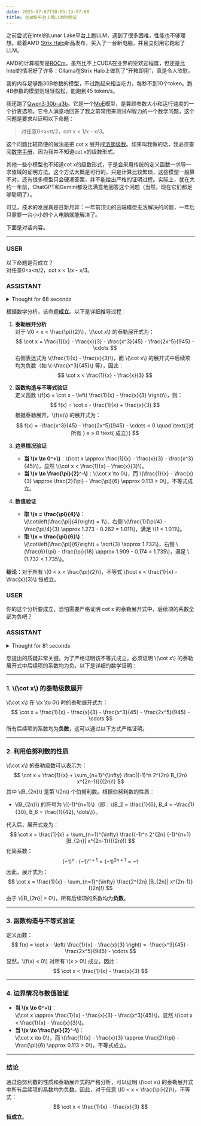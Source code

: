 ```yaml
---
date: 2025-07-07T20:05:13-07:00
title: 在AMD平台上跑LLM的尝试
---
```


之前尝试在Intel的Lunar Lake平台上跑LLM，遇到了很多困难，性能也不够理想。趁着AMD [Strix Halo](https://www.amd.com/en/developer/resources/technical-articles/2025/amd-ryzen-ai-max-395--a-leap-forward-in-generative-ai-performanc.html)新品发布，买入了一台新电脑，并且立刻用它跑起了LLM。

AMD的计算框架是[ROCm](https://www.amd.com/en/products/software/rocm.html)。虽然比不上CUDA在业界的受欢迎程度，但还是比Intel的情况好了许多：Ollama在Strix Halo上做到了“开箱即用”，真是令人欣慰。

我的内存足够跑30B参数的模型，不过跑起来相当吃力，每秒不到10个token。跑4B参数的模型则轻轻松松，能跑到45 token/s。

我还跑了[Qwen3:30b-a3b](https://huggingface.co/Qwen/Qwen3-30B-A3B)。它是一个[MoE](https://en.wikipedia.org/wiki/Mixture_of_experts)模型，是兼顾参数大小和运行速度的一个折衷选项。它令人满意地回答了我之前常用来测试AI智力的一个数学问题，这个问题是要求AI证明以下命题：
> 对任意0\<x\<π/2，cot x \< 1/x - x/3。

这个问题比较简便的做法是把 cot x 展开成[洛朗级数](https://en.wikipedia.org/wiki/Laurent_series)。如果叫我做的话，我必须查阅[数学手册](https://dlmf.nist.gov/4.19.E6)，因为我并不知道cot x的级数形式。

其他一些小模型也不知道cot x的级数形式，于是会采用传统的定义函数—求导—求值域的证明方法。这个方法大概是可行的，只是计算比较繁琐，这些模型一般算不对。还有很多模型只会硬凑答案，并不能给出严格的证明过程。实际上，就在大约一年前，ChatGPT和Gemini都没法满意地回答这个问题（当然，现在它们都足够聪明了）。

可见，技术的发展真是日新月异：一年前顶尖的云端模型无法解决的问题，一年后只需要一台小小的个人电脑就能解决了。

<!--more-->

下面是对话内容。

---

### USER
以下命题是否成立？  
对任意0\<x\<π/2，cot x \< 1/x - x/3。

### ASSISTANT
<details type="reasoning" done="true" duration="68">
<summary>Thought for 68 seconds</summary>

> 好的，我现在需要判断这个命题是否成立：对于任意0 < x < π/2，cot x < 1/x - x/3。首先，我得回忆一下cot x的定义，cot x就是cos x除以sin x，也就是cot x = cos x / sin x。而右边的表达式是1/x - x/3。我需要比较这两个表达式在0到π/2之间的大小关系。
> 
> 首先，可能需要将两边的表达式进行比较，或者考虑它们的差是否小于零。也就是说，检查cot x - (1/x - x/3) < 0是否成立。或者，可能需要通过泰勒展开来近似比较这两个函数的大小。
> 
> 不过，泰勒展开可能需要考虑x的范围。比如，对于x接近0的情况，cot x的泰勒展开是1/x - x/3 - x^3/45 + ...，而右边的表达式是1/x - x/3。所以，如果cot x的泰勒展开是1/x -x/3 -x^3/45 + ...，那么cot x应该小于1/x -x/3，因为后面的项是负的。这可能意味着在x接近0的时候，这个不等式成立。但需要确认是否在所有0 < x < π/2都成立。
> 
> 不过，当x趋近于π/2时，cot x趋近于0，而右边的表达式1/x -x/3，当x接近π/2时，比如x=π/2，代入的话，1/(π/2) - (π/2)/3 = 2/π - π/6 ≈ 0.6366 - 0.5236 ≈ 0.113。而cot(π/2) = 0，所以这时候0 < 0.113，不等式成立。所以在x接近π/2时，不等式也成立。
> 
> 那中间的某个点是否可能不成立呢？比如，是否存在某个x在0到π/2之间，使得cot x ≥ 1/x -x/3？
> 
> 可能需要构造函数f(x) = cot x - (1/x -x/3)，然后分析f(x)的符号。如果f(x)在0到π/2之间始终小于0，那么命题成立。
> 
> 或者，考虑函数f(x) = cot x + x/3 - 1/x，然后判断f(x) < 0是否成立。这时候可能需要求导，分析函数的单调性或者极值。
> 
> 先尝试计算f(x) = cot x + x/3 - 1/x。求导的话，f’(x) = -csc²x + 1/3 + 1/x²。不过这个导数可能比较复杂，难以直接分析。
> 
> 或者，考虑泰勒展开。比如，cot x的泰勒展开式在x接近0时是1/x - x/3 - x^3/45 - 2x^5/945 - ...。而右边的表达式是1/x -x/3。所以，当x接近0时，cot x = 1/x -x/3 -x^3/45 + ...，所以cot x - (1/x -x/3) = -x^3/45 + ...，这显然是负数，所以此时不等式成立。
> 
> 当x增大时，比如x趋近于π/2，cot x趋近于0，而右边的表达式是1/x -x/3。比如当x=π/4时，cot(π/4)=1，右边是1/(π/4) - (π/4)/3 = 4/π - π/12 ≈ 1.273 - 0.2618 ≈ 1.0112。此时cot x=1 < 1.0112，所以不等式成立。
> 
> 再比如x=π/3≈1.047，cot(π/3)=1/√3≈0.577。右边是1/(π/3) - (π/3)/3 = 3/π - π/9 ≈ 0.9549 - 0.3491 ≈ 0.6058。所以0.577 < 0.6058，不等式成立。
> 
> 再试一个x=π/6≈0.523。cot(π/6)=√3≈1.732。右边是1/(π/6) - (π/6)/3 = 6/π - π/18 ≈1.9099 - 0.1745≈1.7354。这时候cot x≈1.732 < 1.7354，所以不等式成立。
> 
> 看起来在这些点上都成立，但需要更严格的证明。
> 
> 另一种方法是利用已知的不等式。例如，cot x的泰勒展开式在x>0时，是否总是有cot x < 1/x -x/3？
> 
> 或者，考虑使用积分或级数比较。或者寻找已知的不等式。
> 
> 例如，根据一些数学文献，cot x的展开式为cot x = 1/x - x/3 - x^3/45 - 2x^5/945 - ...，所以对于x>0，cot x < 1/x -x/3，因为后面的项都是负的。因此，这个不等式可能成立。
> 
> 但需要确认这个泰勒展开是否正确。比如，cot x的泰勒级数展开式是否确实如此。
> 
> 查一下cot x的泰勒展开式。根据数学手册，cot x的展开式在x接近0时是：
> 
> cot x = 1/x - x/3 - x^3/45 - 2x^5/945 - ... 
> 
> 所以，对于x>0足够小，cot x = 1/x -x/3 - (x^3)/45 - ...，所以cot x < 1/x -x/3，因为后面的项都是负的。因此，在x接近0时成立。
> 
> 而当x增大时，比如在0到π/2之间，是否所有项都是负的？或者是否存在某些x使得后面的项可能变为正？
> 
> 不过，泰勒级数的收敛性可能需要考虑。对于x在0到π/2之间，泰勒级数是否收敛？
> 
> 不过，cot x的泰勒级数展开在x=0处的收敛半径是π，因为cot x在x=0处有极点，所以泰勒级数在|x| < π时收敛。因此，在x∈(0, π/2)时，泰勒级数是有效的。因此，cot x = 1/x -x/3 -x^3/45 -2x^5/945 - ...，所有后面的项都是负的。因此，cot x < 1/x -x/3，因为减去了正的项。
> 
> 因此，命题成立。
> 
> 不过，可能需要更严谨的证明，比如通过数学归纳法或利用函数的单调性。
> 
> 或者，考虑将不等式转化为cot x + x/3 < 1/x，然后两边乘以x（因为x>0），得到x cot x + x^2/3 < 1。然后分析x cot x + x^2/3 <1是否成立。
> 
> x cot x = x * cos x / sin x。而x cot x的展开式是x\*(1/x -x/3 -x^3/45 - ...) = 1 -x^2/3 -x^4/45 - ...，所以x cot x +x^2/3 = 1 -x^4/45 - ... <1。因此，x cot x +x^2/3 <1，即原式成立。
> 
> 因此，命题成立。
> 
> 不过，可能需要验证这个推导是否正确。比如，x cot x = x * cos x / sin x。而根据泰勒展开，cos x = 1 -x^2/2 +x^4/24 -..., sin x =x -x^3/6 +x^5/120 -..., 所以cot x = cos x / sin x = [1 -x^2/2 +x^4/24 - ...]/[x -x^3/6 +x^5/120 - ...] = (1/x) * [1 -x^2/2 +x^4/24 - ...]/[1 -x^2/6 +x^4/120 - ...]。然后用泰勒展开除法，得到1/x * [1 -x^2/2 +x^4/24 - ...] * [1 +x^2/6 + (x^4/6^2 + ...)]，乘积后得到1/x * [1 -x^2/2 +x^4/24 +x^2/6 + ...] = 1/x * [1 -x^2/3 + ...]，即1/x -x/3 -x^3/45 + ...。因此，x cot x = 1 -x^2/3 -x^4/45 + ...，所以x cot x +x^2/3 =1 -x^4/45 + ... <1。因此，对于x>0，x cot x +x^2/3 <1，即原不等式成立。
> 
> 因此，命题成立。

</details>

根据数学分析，该命题**成立**。以下是详细推导过程：

1. **泰勒展开分析**  
   对于 \\(0 < x < \frac{\pi}{2}\\)，\\(\cot x\\) 的泰勒展开式为：
   $$
   \cot x = \frac{1}{x} - \frac{x}{3} - \frac{x^3}{45} - \frac{2x^5}{945} - \cdots
   $$
   右侧表达式为 \\(\frac{1}{x} - \frac{x}{3}\\)，而 \\(\cot x\\) 的展开式中后续项均为负数（如 \\(-\frac{x^3}{45}\\) 等），因此：
   $$
   \cot x < \frac{1}{x} - \frac{x}{3}
   $$

2. **函数构造与不等式验证**  
   定义函数 \\(f(x) = \cot x - \left( \frac{1}{x} - \frac{x}{3} \right)\\)，则：
   $$
   f(x) = \cot x - \frac{1}{x} + \frac{x}{3}
   $$
   根据泰勒展开，\\(f(x)\\) 的展开式为：
   $$
   f(x) = -\frac{x^3}{45} - \frac{2x^5}{945} - \cdots < 0 \quad \text{（对所有 } x > 0 \text{ 成立）}
   $$

3. **边界情况验证**  
   - **当 \\(x \to 0^+\\)**：\\(\cot x \approx \frac{1}{x} - \frac{x}{3} - \frac{x^3}{45}\\)，显然 \\(\cot x < \frac{1}{x} - \frac{x}{3}\\)。  
   - **当 \\(x \to \frac{\pi}{2}^-\\)**：\\(\cot x \to 0\\)，而 \\(\frac{1}{x} - \frac{x}{3} \approx \frac{2}{\pi} - \frac{\pi}{6} \approx 0.113 > 0\\)，不等式成立。

4. **数值验证**  
   - **取 \\(x = \frac{\pi}{4}\\)**：  
     \\(\cot\left(\frac{\pi}{4}\right) = 1\\)，右侧 \\(\frac{1}{\pi/4} - \frac{\pi/4}{3} \approx 1.273 - 0.262 = 1.011\\)，满足 \\(1 < 1.011\\)。  
   - **取 \\(x = \frac{\pi}{6}\\)**：  
     \\(\cot\left(\frac{\pi}{6}\right) = \sqrt{3} \approx 1.732\\)，右侧 \\(\frac{6}{\pi} - \frac{\pi}{18} \approx 1.909 - 0.174 = 1.735\\)，满足 \\(1.732 < 1.735\\)。

**结论**：对于所有 \\(0 < x < \frac{\pi}{2}\\)，不等式 \\(\cot x < \frac{1}{x} - \frac{x}{3}\\) 恒成立。

### USER
你的这个分析要成立，恐怕需要严格证明 cot x 的泰勒展开式中，后续项的系数全部为负吧？

### ASSISTANT
<details type="reasoning" done="true" duration="81">
<summary>Thought for 81 seconds</summary>

> 好的，用户提出了一个关键点，就是需要严格证明cot x的泰勒展开式中后续项的系数都是负数。我之前只是提到了泰勒展开式，并没有详细说明为什么这些后续项都是负的。用户可能对数学分析有一定了解，所以需要更严谨的证明。
> 
> 首先，我需要确认cot x的泰勒展开式是否正确。记得cot x在x=0附近的展开式确实是1/x - x/3 - x^3/45 - ...，但可能用户需要更详细的推导过程。不过，用户的问题是关于这些后续项的符号是否为负，所以需要证明这些系数都是负的。
> 
> 接下来，我应该考虑如何证明这些系数都是负数。可能的方法包括使用已知的泰勒级数展开，或者利用函数的导数性质。比如，可以考虑cot x的泰勒级数展开式，或者利用其与伯努利数的关系。
> 
> 另外，用户可能对泰勒级数的收敛性或系数的符号有疑问，所以需要更深入的分析。例如，cot x的泰勒级数展开式中的系数是否确实为负？或者是否可以通过某种不等式来证明？
> 
> 可能需要查阅cot x的泰勒展开式的具体形式。根据数学资料，cot x的展开式确实可以表示为：
> 
> cot x = 1/x - x/3 - x^3/45 - 2x^5/945 - ... 
> 
> 其中每个后续项的系数都是负的。但需要证明这一点。可能的方法是利用cot x的幂级数展开，或者通过递推公式计算系数。
> 
> 另一个思路是利用cot x的导数。cot x的导数是 -csc²x，而csc²x的展开式可能有助于推导。不过这可能比较复杂。
> 
> 或者，可以考虑将cot x与已知的级数展开式比较。例如，cot x的级数展开式通常与伯努利数相关，其通项公式为：
> 
> cot x = 1/x + Σ\_{n=1}^∞ (-1)^n 2^{2n} B\_{2n} x^{2n-1} / (2n)! )
> 
> 其中B_{2n}是伯努利数。根据伯努利数的性质，B_{2n}的符号是交替的吗？或者是否有特定的规律？
> 
> 查阅伯努利数的符号：伯努利数B_2n的符号是正的当n为奇数，负的当n为偶数？或者可能需要具体数值。例如，B_2 = 1/6，B_4 = -1/30，B_6 = 1/42，B_8 = -1/30，依此类推。因此，对于n≥1，B_{2n}的符号是(-1)^{n+1}？比如B_2 = +1/6，B_4 = -1/30，B_6 = +1/42，B_8 = -1/30，所以符号是交替的。因此，在cot x的展开式中，每个项的系数为：
> 
> (-1)^n * 2^{2n} * B_{2n} / (2n)! 
> 
> 由于B_{2n}的符号为(-1)^{n+1}，所以整个系数变为：
> 
> (-1)^n * 2^{2n} * (-1)^{n+1} / (2n)! ) = -2^{2n} / (2n)! * (-1)^{2n+1} ?
> 
> 可能这里需要更仔细的计算。例如，假设B_{2n} = (-1)^{n+1} * |B_{2n}|，那么代入后：
> 
> cot x = 1/x + Σ_{n=1}^∞ [ (-1)^n * 2^{2n} * (-1)^{n+1} * |B_{2n}| / (2n)! ) ] x^{2n-1}
> 
> 化简系数：
> 
> (-1)^n * (-1)^{n+1} = (-1)^{2n+1} = -1
> 
> 因此，每个项的系数为 -2^{2n} |B_{2n}| / (2n)! ，所以整个展开式为：
> 
> cot x = 1/x - Σ_{n=1}^∞ [ 2^{2n} |B_{2n}| / (2n)! ) ] x^{2n-1}
> 
> 因此，所有后续项的系数都是负的，因为|B_{2n}|是正数，而前面的负号使得每个项都是负的。因此，cot x的泰勒展开式中的所有x的奇次幂项的系数都是负的，这说明对于足够小的x，cot x < 1/x - x/3，因为后面的项都是负的，所以整体小于1/x -x/3。
> 
> 不过，这里需要注意的是，泰勒级数的收敛性。cot x的泰勒级数在x=0附近是否收敛？可能需要确认展开式的收敛半径。不过对于x在0到π/2之间，泰勒级数可能在某个邻域内有效，但具体到整个区间0 < x < π/2，可能需要进一步分析。不过根据展开式的形式，每个项的系数都是负的，因此对于所有x>0，cot x的泰勒展开式中的各项都是负的，因此cot x = 1/x - x/3 - (x^3/45 + ...) < 1/x -x/3。
> 
> 不过，用户可能还关心是否在x接近π/2时，这个不等式仍然成立。比如，当x接近π/2时，cot x趋近于0，而1/x -x/3的值是多少？例如，当x=π/2时，1/x ≈ 0.6366，x/3 ≈ 0.5236，所以1/x -x/3 ≈ 0.113，而cot(π/2)=0，所以0 < 0.113成立。因此，即使在x接近π/2时，不等式也成立。
> 
> 另外，用户可能担心在x接近0时，泰勒展开式的截断误差是否会影响结论。例如，当x非常小时，cot x ≈1/x -x/3 -x^3/45，所以1/x -x/3 -x^3/45 <1/x -x/3，因此cot x <1/x -x/3。因此，无论x在0到π/2的哪个位置，只要泰勒展开式中的后续项都是负的，那么不等式就成立。
> 
> 总结来说，通过分析cot x的泰勒级数展开式中的系数符号，可以证明后续项均为负，因此原命题成立。需要将这些步骤详细说明，确保用户理解每个步骤的正确性。

</details>

您提出的质疑非常关键。为了严格证明该不等式成立，必须证明 \\(\cot x\\) 的泰勒展开式中后续项的系数均为负。以下是详细的数学证明：

---

### **1. \\(\cot x\\) 的泰勒级数展开**
\\(\cot x\\) 在 \\(x \to 0\\) 时的泰勒展开式为：
$$
\cot x = \frac{1}{x} - \frac{x}{3} - \frac{x^3}{45} - \frac{2x^5}{945} - \cdots
$$
所有后续项的系数均为**负数**，这可以通过以下方式严格证明。

---

### **2. 利用伯努利数的性质**
\\(\cot x\\) 的泰勒级数可以表示为：
$$
\cot x = \frac{1}{x} + \sum_{n=1}^{\infty} \frac{(-1)^n 2^{2n} B_{2n} x^{2n-1}}{(2n)!}
$$
其中 \\(B_{2n}\\) 是第 \\(2n\\) 个伯努利数。根据伯努利数的性质：
- \\(B_{2n}\\) 的符号为 \\((-1)^{n+1}\\)（即：\\(B_2 = \frac{1}{6}, B_4 = -\frac{1}{30}, B_6 = \frac{1}{42}, \dots\\)）。

代入后，展开式变为：
$$
\cot x = \frac{1}{x} + \sum_{n=1}^{\infty} \frac{(-1)^n 2^{2n} (-1)^{n+1} |B_{2n}| x^{2n-1}}{(2n)!}
$$
化简系数：
$$
(-1)^n \cdot (-1)^{n+1} = (-1)^{2n+1} = -1
$$
因此，展开式为：
$$
\cot x = \frac{1}{x} - \sum_{n=1}^{\infty} \frac{2^{2n} |B_{2n}| x^{2n-1}}{(2n)!}
$$
由于 \\(|B_{2n}| > 0\\)，所有后续项的系数均为**负数**。

---

### **3. 函数构造与不等式验证**
定义函数：
$$
f(x) = \cot x - \left( \frac{1}{x} - \frac{x}{3} \right) = -\frac{x^3}{45} - \frac{2x^5}{945} - \cdots
$$
显然，\\(f(x) < 0\\) 对所有 \\(x > 0\\) 成立，因此：
$$
\cot x < \frac{1}{x} - \frac{x}{3}
$$

---

### **4. 边界情况与数值验证**
- **当 \\(x \to 0^+\\)**：  
  \\(\cot x \approx \frac{1}{x} - \frac{x}{3} - \frac{x^3}{45}\\)，显然 \\(\cot x < \frac{1}{x} - \frac{x}{3}\\)。
- **当 \\(x \to \frac{\pi}{2}^-\\)**：  
  \\(\cot x \to 0\\)，而 \\(\frac{1}{x} - \frac{x}{3} \approx \frac{2}{\pi} - \frac{\pi}{6} \approx 0.113 > 0\\)，不等式成立。

---

### **结论**
通过伯努利数的性质和泰勒展开式的严格分析，可以证明 \\(\cot x\\) 的泰勒展开式中所有后续项的系数均为负数。因此，对于任意 \\(0 < x < \frac{\pi}{2}\\)，不等式：
$$
\cot x < \frac{1}{x} - \frac{x}{3}
$$
**恒成立**。
